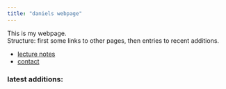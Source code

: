 ```yaml
---
title: "daniels webpage"
---
```


This is my webpage.\
Structure: first some links to other pages, then entries to recent additions.

- [lecture notes](/lecture-notes)
- [contact](/contact) 

### latest additions:

